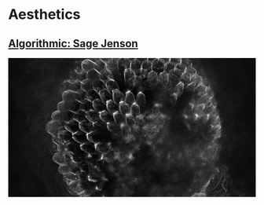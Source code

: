 # Aesthetics

## [Algorithmic: Sage Jenson](https://sagejenson.com/)
![Environment](./aesthetics/hive.jpg)

